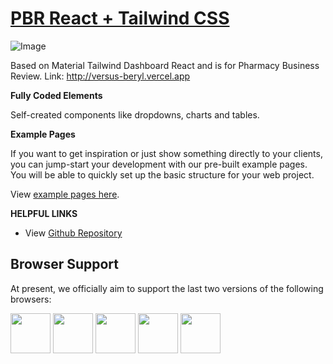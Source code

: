# [PBR React + Tailwind CSS](http://versus-beryl.vercel.app/)

![Image](https://s3.amazonaws.com/creativetim_bucket/products/488/original/material-tailwind-react-dashboard.jpg)

Based on Material Tailwind Dashboard React and is for Pharmacy Business Review.
Link: http://versus-beryl.vercel.app

**Fully Coded Elements**

Self-created components like dropdowns, charts and tables.

**Example Pages**

If you want to get inspiration or just show something directly to your clients, you can jump-start your development with our pre-built example pages. You will be able to quickly set up the basic structure for your web project.

View [example pages here](http://versus-beryl.vercel.app/dashboard/performance).

**HELPFUL LINKS**

- View [Github Repository](https://github.com/Tomas-Dean/versus)

## Browser Support

At present, we officially aim to support the last two versions of the following browsers:

<img src="https://s3.amazonaws.com/creativetim_bucket/github/browser/chrome.png" width="64" height="64"> <img src="https://s3.amazonaws.com/creativetim_bucket/github/browser/firefox.png" width="64" height="64"> <img src="https://s3.amazonaws.com/creativetim_bucket/github/browser/edge.png" width="64" height="64"> <img src="https://s3.amazonaws.com/creativetim_bucket/github/browser/safari.png" width="64" height="64"> <img src="https://s3.amazonaws.com/creativetim_bucket/github/browser/opera.png" width="64" height="64">
